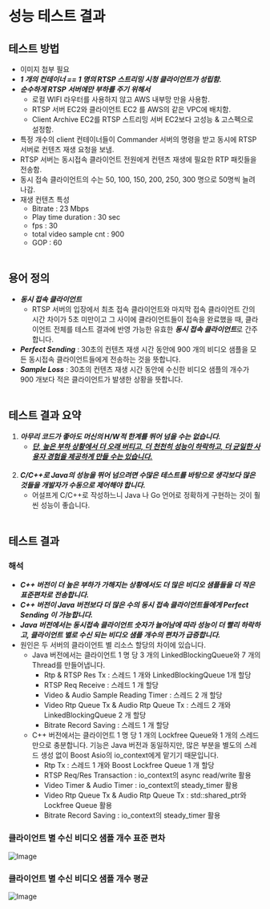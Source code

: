 # 성능 테스트 결과

## 테스트 방법
- 이미지 첨부 필요
- ***1 개의 컨테이너 == 1 명의 RTSP 스트리밍 시청 클라이언트가 성립함.***
- ***순수하게 RTSP 서버에만 부하를 주기 위해서***
  - 로컬 WIFI 라우터를 사용하지 않고 AWS 내부망 만을 사용함.
  - RTSP 서버 EC2와 클라이언트 EC2 를 AWS의 같은 VPC에 배치함.
  - Client Archive EC2를 RTSP 스트리밍 서버 EC2보다 고성능 & 고스펙으로 설정함.
- 특정 개수의 client 컨테이너들이 Commander 서버의 명령을 받고 동시에 RTSP 서버로 컨텐츠 재생 요청을 보냄.
- RTSP 서버는 동시접속 클라이언트 전원에게 컨텐츠 재생에 필요한 RTP 패킷들을 전송함.
- 동시 접속 클라이언트의 수는 50, 100, 150, 200, 250, 300 명으로 50명씩 늘려나감.
- 재생 컨텐츠 특성
  - Bitrate : 23 Mbps
  - Play time duration : 30 sec
  - fps : 30
  - total video sample cnt : 900
  - GOP : 60
<br><br/>

## 용어 정의
- ***동시 접속 클라이언트***
  - RTSP 서버의 입장에서 최초 접속 클라이언트와 마지막 접속 클라이언트 간의 시간 차이가 5초 미만이고 그 사이에 클라이언트들이 접속을 완료했을 때, 클라이언트 전체를 테스트 결과에 반영 가능한 유효한 ***동시 접속 클라이언트***로 간주합니다.
- ***Perfect Sending*** : 30초의 컨텐츠 재생 시간 동안에 900 개의 비디오 샘플을 모든 동시접속 클라이언트들에게 전송하는 것을 뜻합니다. 
- ***Sample Loss*** : 30초의 컨텐츠 재생 시간 동안에 수신한 비디오 샘플의 개수가 900 개보다 적은 클라이언트가 발생한 상황을 뜻합니다.
<br><br/>

## 테스트 결과 요약
1. ***아무리 코드가 좋아도 머신의 H/W적 한계를 뛰어 넘을 수는 없습니다.***
   - ***[단, 높은 부하 상황에서 더 오래 버티고, 더 천천히 성능이 하락하고, 더 균일한 사용자 경험을 제공하게 만들 수는 있습니다.]()***
   <br><br/>
2. ***C/C++로 Java의 성능을 뛰어 넘으려면 수많은 테스트를 바탕으로 생각보다 많은 것들을 개발자가 수동으로 제어해야 합니다.***
   - 어설프게 C/C++로 작성하느니 Java 나 Go 언어로 정확하게 구현하는 것이 훨씬 성능이 좋습니다.
   <br><br/>

## 테스트 결과
### 해석
- **_C++ 버전이 더 높은 부하가 가해지는 상황에서도 더 많은 비디오 샘플들을 더 작은 표준편차로 전송합니다._**
- **_C++ 버전이 Java 버전보다 더 많은 수의 동시 접속 클라이언트들에게 Perfect Sending 이 가능합니다._**
- **_Java 버전에서는 동시접속 클라이언트 숫자가 늘어남에 따라 성능이 더 빨리 하락하고, 클라이언트 별로 수신 되는 비디오 샘플 개수의 편차가 급증합니다._**
- 원인은 두 서버의 클라이언트 별 리소스 할당의 차이에 있습니다.
  - Java 버전에서는 클라이언트 1 명 당 3 개의 LinkedBlockingQueue와 7 개의 Thread를 만들어냅니다.
    - Rtp & RTSP Res Tx : 스레드 1 개와 LinkedBlockingQueue 1개 할당
    - RTSP Req Receive : 스레드 1 개 할당
    - Video & Audio Sample Reading Timer : 스레드 2 개 할당
    - Video Rtp Queue Tx & Audio Rtp Queue Tx : 스레드 2 개와 LinkedBlockingQueue 2 개 할당
    - Bitrate Record Saving : 스레드 1 개 할당
  - C++ 버전에서는 클라이언트 1 명 당 1 개의 Lockfree Queue와 1 개의 스레드만으로 충분합니다. 기능은 Java 버전과 동일하지만, 많은 부분을 별도의 스레드 생성 없이 Boost Asio의 io_context에게 맡기기 때문입니다.
    - Rtp Tx : 스레드 1 개와 Boost Lockfree Queue 1 개 할당
    - RTSP Req/Res Transaction : io_context의 async read/write 활용
    - Video Timer & Audio Timer : io_context의 steady_timer 활용
    - Video Rtp Queue Tx & Audio Rtp Queue Tx : std::shared_ptr와 Lockfree Queue 활용
    - Bitrate Record Saving : io_context의 steady_timer 활용

### 클라이언트 별 수신 비디오 샘플 개수 표준 편차
![Image](https://github.com/user-attachments/assets/29a96abc-34f5-4c90-a5ff-1a50239c6936)
<br>

### 클라이언트 별 수신 비디오 샘플 개수 평균
![Image](https://github.com/user-attachments/assets/4085cbc8-b858-49f7-ac59-461ef0dc052f)
<br>